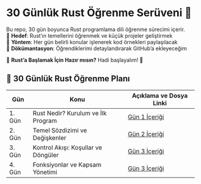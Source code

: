 # 30 Günlük Rust Öğrenme Serüveni 🚀  

Bu repo, 30 gün boyunca Rust programlama dili öğrenme sürecimi içerir.  
📌 **Hedef**: Rust’ın temellerini öğrenmek ve küçük projeler geliştirmek  
📌 **Yöntem**: Her gün belirli konular işlenerek kod örnekleri paylaşılacak  
📌 **Dökümantasyon**: Öğrendiklerimi detaylandırarak GitHub’a ekleyeceğim  

🦀 **Rust’a Başlamak İçin Hazır mısın?** Hadi başlayalım! 🚀  


## 📅 30 Günlük Rust Öğrenme Planı  

| Gün  | Konu                     | Açıklama ve Dosya Linki |
|------|--------------------------|-------------------------|
| 1. Gün    | Rust Nedir? Kurulum ve İlk Program       | [Gün 1 İçeriği](https://github.com/zeyneptass/30-Days-Of-Rust/blob/main/Rust_Tutorial_Day_1/RustDay1.md) |
| 2. Gün    | Temel Sözdizimi ve Değişkenler       | [Gün 2 İçeriği](https://github.com/zeyneptass/30-Days-Of-Rust/blob/main/Rust_Tutorial_Day_2/RustDay2.md) |
| 3. Gün    | Kontrol Akışı: Koşullar ve Döngüler     | [Gün 3 İçeriği](https://github.com/zeyneptass/30-Days-Of-Rust/blob/main/Rust_Tutorial_Day_3/RustDay3.md) |
| 4. Gün    | Fonksiyonlar ve Kapsam Yönetimi     | [Gün 3 İçeriği](https://github.com/zeyneptass/30-Days-Of-Rust/blob/main/Rust_Tutorial_Day_4/RustDay4.md) |


